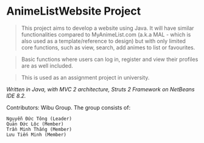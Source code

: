 # AnimeListWebsite Project

> This project aims to develop a website using Java. It will have similar functionalities compared to MyAnimeList.com (a.k.a MAL - which is also used as a template/reference to design) but with only limited core functions, such as view, search, add animes to list or favourites. 

> Basic functions where users can log in, register and view their profiles are as well included. 

> This is used as an assignment project in university.

*Written in Java, with MVC 2 architecture, Struts 2 Framework on NetBeans IDE 8.2.*

Contributors: Wibu Group. The group consists of:

```
Nguyễn Đức Tông (Leader)
Quản Đức Lộc (Member)
Trần Minh Thắng (Member)
Lưu Tiến Minh (Member)
```
